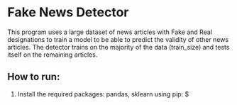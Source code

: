 # Fake News Detector
This program uses a large dataset of news articles with Fake and Real designations to train a model to be able to predict the validity of other news articles. The detector trains on the majority of the data (train_size) and tests itself on the remaining articles. 

## How to run:
1. Install the required packages: pandas, sklearn using pip:
$ 
